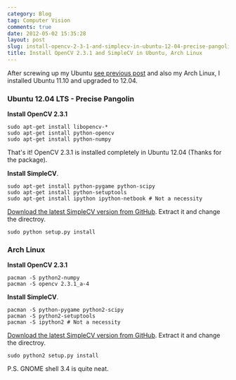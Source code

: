 ```yaml
---
category: Blog
tag: Computer Vision
comments: true
date: 2012-05-02 15:35:28
layout: post
slug: install-opencv-2-3-1-and-simplecv-in-ubuntu-12-04-precise-pangolin-arch-linux
title: Install OpenCV 2.3.1 and SimpleCV in Ubuntu, Arch Linux
---
```


After screwing up my Ubuntu [see previous post](http://jayrambhia.com/blog/precise-pangolin-ubuntu-12-04-lts/) and also my Arch Linux, I installed Ubuntu 11.10 and upgraded to 12.04.

### **Ubuntu 12.04 LTS - Precise Pangolin**


**Install OpenCV 2.3.1**

    sudo apt-get install libopencv-*
    sudo apt-get isntall python-opencv
    sudo apt-get install python-numpy


That's it! OpenCV 2.3.1 is installed completely in Ubuntu 12.04 (Thanks for the package).

**Install SimpleCV**.

    sudo apt-get install python-pygame python-scipy
    sudo apt-get install python-setuptools
    sudo apt-get install ipython ipython-netbook # Not a necessity


[Download the latest SimpleCV version from GitHub](https://github.com/sightmachine/SimpleCV/).
Extract it and change the directroy.


    sudo python setup.py install

### **Arch Linux**


**Install OpenCV 2.3.1**

    pacman -S python2-numpy
    pacman -S opencv 2.3.1_a-4


**Install SimpleCV**.

    pacman -S python-pygame python2-scipy
    pacman -S python2-setuptools
    pacman -S ipython2 # Not a necessity

[Download the latest SimpleCV version from GitHub](https://github.com/sightmachine/SimpleCV/).
Extract it and change the directroy.

    sudo python2 setup.py install

P.S. GNOME shell 3.4 is quite neat.
